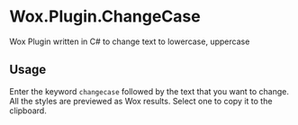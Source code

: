 # Wox.Plugin.ChangeCase
Wox Plugin written in C# to change text to lowercase, uppercase 

## Usage

Enter the keyword `changecase` followed by the text that you want to change. All the styles are previewed as Wox results. Select one to copy it to the clipboard.
